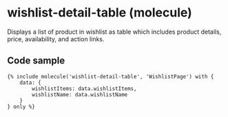 # wishlist-detail-table (molecule)

Displays a list of product in wishlist as table which includes product details, price, availability, and action links.

## Code sample 

```
{% include molecule('wishlist-detail-table', 'WishlistPage') with {
    data: {
        wishlistItems: data.wishlistItems,
        wishlistName: data.wishlistName
    }
} only %}
```
